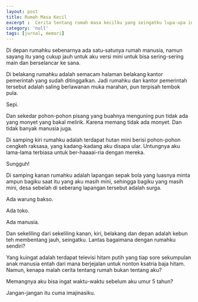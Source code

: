 ```yaml
---
layout: post
title: Rumah Masa Kecil
excerpt :  Cerita tentang rumah masa kecilku yang seingatku lupa-upa ingat.
category: 'null'
tags: [jurnal, memori]
---
```


Di depan rumahku sebenarnya ada satu-satunya rumah manusia, namun sayang itu yang cukup jauh untuk aku versi mini untuk bisa sering-sering main dan berselancar ke sana.

Di belakang rumahku adalah semacam halaman belakang kantor pemerintah yang sudah ditinggalkan. Jadi rumahku dan kantor pemerintah tersebut adalah saling berlawanan muka marahan, pun terpisah tembok pula.

Sepi.

Dan sekedar pohon-pohon pisang yang buahnya menguning pun tidak ada yang monyet yang bakal melirik. Karena memang tidak ada monyet. Dan tidak banyak manusia juga.

Di samping kiri rumahku adalah terdapat hutan mini berisi pohon-pohon cengkeh raksasa, yang kadang-kadang aku disapa ular. Untungnya aku lama-lama terbiasa untuk ber-haaaai-ria dengan mereka.

Sungguh!

Di samping kanan rumahku adalah lapangan sepak bola yang luasnya minta ampun bagiku saat itu yang aku masih mini, sehingga bagiku yang masih mini, desa sebelah di seberang lapangan tersebut adalah surga.

Ada warung bakso.

Ada toko.

Ada manusia.

Dan sekeliling dari sekeliling kanan, kiri, belakang dan depan adalah kebun teh membentang jauh, seingatku. Lantas bagaimana dengan rumahku sendiri?

Yang kuingat adalah terdapat televisi hitam putih yang tiap sore sekumpulan anak manusia entah dari mana berjejalan untuk nonton ksatria baja hitam. Namun, kenapa malah cerita tentang rumah bukan tentang aku?

Memangnya aku bisa ingat waktu-waktu sebelum aku umur 5 tahun?

Jangan-jangan itu cuma imajinasiku.
